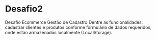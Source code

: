 # Desafio2
Desafio Ecommerce Gestão de Cadastro
Dentre as funcionalidades: cadastrar clientes e produtos conforme formulário de dados requeridos, onde estão armazenados localmente (LocalStorage).
